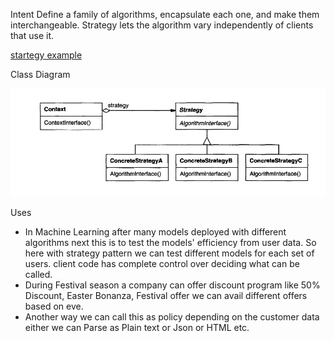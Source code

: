 Intent
Define a family of algorithms, encapsulate each one, and make them interchangeable. Strategy lets the algorithm vary independently of clients that use it.

[startegy example](https://github.com/ashharr/Java-Practice/tree/main/src/main/java/DesignPatterns/StartegyPattern)

Class Diagram

![strategy.png](strategy.png)

Uses

* In Machine Learning after many models deployed with different algorithms next this is to test the models' efficiency from user data. So here with strategy pattern we can test different models for each set of users. client code has complete control over deciding what can be called.
* During Festival season a company can offer discount program like 50% Discount, Easter Bonanza, Festival offer we can avail different offers based on eve.
* Another way we can call this as policy depending on the customer data either we can Parse as Plain text or Json or HTML etc.







